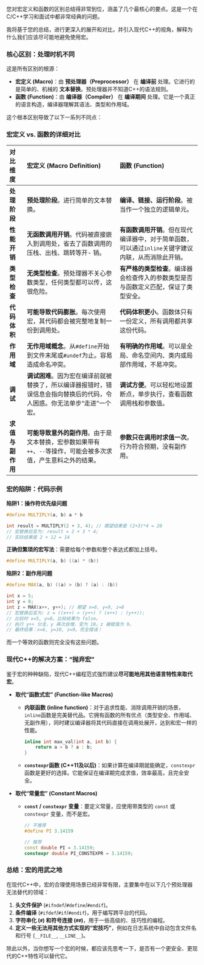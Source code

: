 您对宏定义和函数的区别总结得非常到位，涵盖了几个最核心的要点。这是一个在C/C++学习和面试中都非常经典的问题。

我将基于您的总结，进行更深入的展开和对比，并引入现代C++的视角，解释为什么我们应该尽可能地避免使用宏。

### 核心区别：处理时机不同

这是所有区别的根源：

  * **宏定义 (Macro)**：由 **预处理器（Preprocessor）** 在 **编译前** 处理。它进行的是简单的、机械的 **文本替换**。预处理器并不知道C++的语法规则。
  * **函数 (Function)**：由 **编译器（Compiler）** 在 **编译期间** 处理。它是一个真正的语言构造，编译器理解其语法、类型和作用域。

这个根本区别导致了以下一系列不同点：

### 宏定义 vs. 函数的详细对比

| 对比维度       | 宏定义 (Macro Definition)                                          | 函数 (Function)                                            |
| :--------- | :-------------------------------------------------------------- | :------------------------------------------------------- |
| **处理阶段**   | **预处理阶段**。进行简单的文本替换。                                            | **编译、链接、运行阶段**。被当作一个独立的逻辑单元。                             |
| **性能开销**   | **无函数调用开销**。代码被直接嵌入到调用处，省去了函数调用的压栈、出栈、跳转等开- 销。                  | **有函数调用开销**。但在现代编译器中，对于简单函数，可以通过`inline`关键字建议内联，从而消除此开销。 |
| **类型检查**   | **无类型检查**。预处理器不关心参数类型，任何类型都可以传，这很危险。                            | **有严格的类型检查**。编译器会检查传入的参数类型是否与函数定义匹配，保证了类型安全。             |
| **代码体积**   | **可能导致代码膨胀**。每次使用宏，其代码都会被完整地复制一份到调用处。                           | **代码体积更小**。函数体只有一份定义，所有调用都共享这份代码。                        |
| **作用域**    | **无作用域概念**。从`#define`开始到文件末尾或`#undef`为止。容易造成命名冲突。               | **有明确的作用域**。可以是全局、命名空间内、类内或局部作用域，不易冲突。                   |
| **调试**     | **调试困难**。因为宏在编译前就被替换了，所以编译器报错时，错误信息会指向替换后的代码，令人困惑。你无法单步“走进”一个宏。 | **调试方便**。可以轻松地设置断点，单步执行，查看函数调用栈和参数值。                     |
| **求值与副作用** | **可能导致意外的副作用**。由于是文本替换，宏参数如果带有`++`、`--`等操作，可能会被多次求值，产生意料之外的结果。  | **参数只在调用时求值一次**。行为符合预期，没有副作用。                            |

### 宏的陷阱：代码示例

**陷阱1：操作符优先级问题**

```cpp
#define MULTIPLY(a, b) a * b

int result = MULTIPLY(2 + 3, 4); // 期望结果是 (2+3)*4 = 20
// 宏替换后变为: result = 2 + 3 * 4;
// 实际结果是 2 + 12 = 14
```

**正确但繁琐的宏写法**：需要给每个参数和整个表达式都加上括号。

```cpp
#define MULTIPLY(a, b) ((a) * (b))
```

**陷阱2：副作用问题**

```cpp
#define MAX(a, b) ((a) > (b) ? (a) : (b))

int x = 5;
int y = 8;
int z = MAX(x++, y++); // 期望 x=6, y=9, z=8
// 宏替换后变为: z = ((x++) > (y++) ? (x++) : (y++));
// 比较时 x=5, y=8。比较结果为 false。
// 执行 y++ 分支，y 再次自增，变为 10。z 被赋值为 9。
// 最终结果：x=6, y=10, z=9。完全错误！
```

而一个等效的函数则完全没有这些问题。

### 现代C++的解决方案：“抛弃宏”

鉴于宏的种种缺陷，现代C++编程范式强烈建议**尽可能地用其他语言特性来取代宏**。

  * **取代“函数式宏” (Function-like Macros)**

      * **内联函数 (inline function)**：对于追求性能、消除调用开销的场景，`inline`函数是完美替代品。它拥有函数的所有优点（类型安全、作用域、无副作用），同时建议编译器将其代码直接在调用处展开，达到和宏一样的性能。
        ```cpp
        inline int max_val(int a, int b) {
            return a > b ? a : b;
        }
        ```
      * **`constexpr`函数 (C++11及以后)**：如果计算在编译期就能确定，`constexpr`函数是更好的选择。它能保证在编译期完成求值，效率最高，且完全安全。

  * **取代“常量宏” (Constant Macros)**

      * **`const` / `constexpr` 变量**：要定义常量，应使用带类型的 `const` 或 `constexpr` 变量，而不是宏。
        ```cpp
        // 不推荐
        #define PI 3.14159

        // 推荐
        const double PI = 3.14159;
        constexpr double PI_CONSTEXPR = 3.14159;
        ```

### 总结：宏的用武之地

在现代C++中，宏的合理使用场景已经非常有限，主要集中在以下几个预处理器无法替代的领域：

1.  **头文件保护** (`#ifndef`/`#define`/`#endif`)。
2.  **条件编译** (`#ifdef`/`#if`/`#endif`)，用于编写跨平台的代码。
3.  **字符串化 (`#`) 和符号连接 (`##`)**，用于一些高级的、技巧性的编程。
4.  **定义一些无法用其他方式实现的“宏技巧”**，例如在日志系统中自动包含文件名和行号 (`__FILE__`, `__LINE__`)。

除此以外，当你想写一个宏的时候，都应该先思考一下，是否有一个更安全、更现代的C++特性可以替代它。
